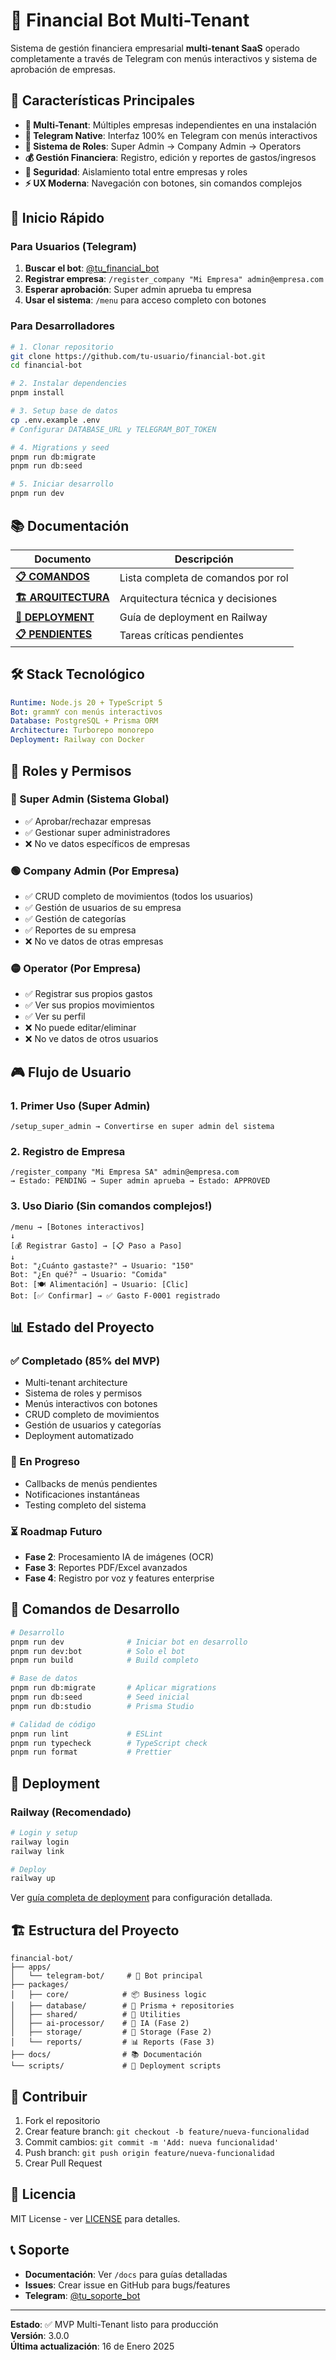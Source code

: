# 🤖 Financial Bot Multi-Tenant

Sistema de gestión financiera empresarial **multi-tenant SaaS** operado completamente a través de Telegram con menús interactivos y sistema de aprobación de empresas.

## 🎯 Características Principales

- **🏢 Multi-Tenant**: Múltiples empresas independientes en una instalación
- **🤖 Telegram Native**: Interfaz 100% en Telegram con menús interactivos
- **👑 Sistema de Roles**: Super Admin → Company Admin → Operators
- **💰 Gestión Financiera**: Registro, edición y reportes de gastos/ingresos
- **🔐 Seguridad**: Aislamiento total entre empresas y roles
- **⚡ UX Moderna**: Navegación con botones, sin comandos complejos

## 🚀 Inicio Rápido

### Para Usuarios (Telegram)

1. **Buscar el bot**: [@tu_financial_bot](https://t.me/tu_bot)
2. **Registrar empresa**: `/register_company "Mi Empresa" admin@empresa.com`
3. **Esperar aprobación**: Super admin aprueba tu empresa
4. **Usar el sistema**: `/menu` para acceso completo con botones

### Para Desarrolladores

```bash
# 1. Clonar repositorio
git clone https://github.com/tu-usuario/financial-bot.git
cd financial-bot

# 2. Instalar dependencies
pnpm install

# 3. Setup base de datos
cp .env.example .env
# Configurar DATABASE_URL y TELEGRAM_BOT_TOKEN

# 4. Migrations y seed
pnpm run db:migrate
pnpm run db:seed

# 5. Iniciar desarrollo
pnpm run dev
```

## 📚 Documentación

| Documento                                   | Descripción                        |
| ------------------------------------------- | ---------------------------------- |
| **[📋 COMANDOS](docs/COMANDOS.md)**         | Lista completa de comandos por rol |
| **[🏗️ ARQUITECTURA](docs/ARQUITECTURA.md)** | Arquitectura técnica y decisiones  |
| **[🚀 DEPLOYMENT](docs/DEPLOYMENT.md)**     | Guía de deployment en Railway      |
| **[📋 PENDIENTES](docs/PENDIENTES.md)**     | Tareas críticas pendientes         |

## 🛠️ Stack Tecnológico

```yaml
Runtime: Node.js 20 + TypeScript 5
Bot: grammY con menús interactivos
Database: PostgreSQL + Prisma ORM
Architecture: Turborepo monorepo
Deployment: Railway con Docker
```

## 👥 Roles y Permisos

### 🔴 Super Admin (Sistema Global)

- ✅ Aprobar/rechazar empresas
- ✅ Gestionar super administradores
- ❌ No ve datos específicos de empresas

### 🟢 Company Admin (Por Empresa)

- ✅ CRUD completo de movimientos (todos los usuarios)
- ✅ Gestión de usuarios de su empresa
- ✅ Gestión de categorías
- ✅ Reportes de su empresa
- ❌ No ve datos de otras empresas

### 🟡 Operator (Por Empresa)

- ✅ Registrar sus propios gastos
- ✅ Ver sus propios movimientos
- ✅ Ver su perfil
- ❌ No puede editar/eliminar
- ❌ No ve datos de otros usuarios

## 🎮 Flujo de Usuario

### 1. Primer Uso (Super Admin)

```
/setup_super_admin → Convertirse en super admin del sistema
```

### 2. Registro de Empresa

```
/register_company "Mi Empresa SA" admin@empresa.com
→ Estado: PENDING → Super admin aprueba → Estado: APPROVED
```

### 3. Uso Diario (Sin comandos complejos!)

```
/menu → [Botones interactivos]
↓
[💰 Registrar Gasto] → [📋 Paso a Paso]
↓
Bot: "¿Cuánto gastaste?" → Usuario: "150"
Bot: "¿En qué?" → Usuario: "Comida"
Bot: [🍽️ Alimentación] → Usuario: [Clic]
Bot: [✅ Confirmar] → ✅ Gasto F-0001 registrado
```

## 📊 Estado del Proyecto

### ✅ Completado (85% del MVP)

- Multi-tenant architecture
- Sistema de roles y permisos
- Menús interactivos con botones
- CRUD completo de movimientos
- Gestión de usuarios y categorías
- Deployment automatizado

### 🚧 En Progreso

- Callbacks de menús pendientes
- Notificaciones instantáneas
- Testing completo del sistema

### ⏳ Roadmap Futuro

- **Fase 2**: Procesamiento IA de imágenes (OCR)
- **Fase 3**: Reportes PDF/Excel avanzados
- **Fase 4**: Registro por voz y features enterprise

## 🔧 Comandos de Desarrollo

```bash
# Desarrollo
pnpm run dev              # Iniciar bot en desarrollo
pnpm run dev:bot          # Solo el bot
pnpm run build            # Build completo

# Base de datos
pnpm run db:migrate       # Aplicar migrations
pnpm run db:seed          # Seed inicial
pnpm run db:studio        # Prisma Studio

# Calidad de código
pnpm run lint             # ESLint
pnpm run typecheck        # TypeScript check
pnpm run format           # Prettier
```

## 🚀 Deployment

### Railway (Recomendado)

```bash
# Login y setup
railway login
railway link

# Deploy
railway up
```

Ver [guía completa de deployment](docs/DEPLOYMENT.md) para configuración detallada.

## 🏗️ Estructura del Proyecto

```
financial-bot/
├── apps/
│   └── telegram-bot/     # 🤖 Bot principal
├── packages/
│   ├── core/            # 📦 Business logic
│   ├── database/        # 💾 Prisma + repositories
│   ├── shared/          # 🔧 Utilities
│   ├── ai-processor/    # 🧠 IA (Fase 2)
│   ├── storage/         # 📁 Storage (Fase 2)
│   └── reports/         # 📊 Reports (Fase 3)
├── docs/                # 📚 Documentación
└── scripts/             # 🔧 Deployment scripts
```

## 🤝 Contribuir

1. Fork el repositorio
2. Crear feature branch: `git checkout -b feature/nueva-funcionalidad`
3. Commit cambios: `git commit -m 'Add: nueva funcionalidad'`
4. Push branch: `git push origin feature/nueva-funcionalidad`
5. Crear Pull Request

## 📄 Licencia

MIT License - ver [LICENSE](LICENSE) para detalles.

## 📞 Soporte

- **Documentación**: Ver `/docs` para guías detalladas
- **Issues**: Crear issue en GitHub para bugs/features
- **Telegram**: [@tu_soporte_bot](https://t.me/tu_soporte_bot)

---

**Estado**: ✅ MVP Multi-Tenant listo para producción  
**Versión**: 3.0.0  
**Última actualización**: 16 de Enero 2025
